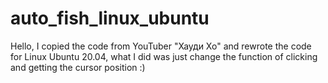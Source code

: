 # auto_fish_linux_ubuntu

Hello, I copied the code from YouTuber "Хауди Хо" and rewrote the code for Linux Ubuntu 20.04, what I did was just change the function of clicking and getting the cursor position :)
